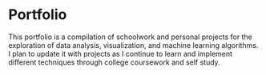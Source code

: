 # Portfolio
This portfolio is a compilation of schoolwork and personal projects for the exploration of data analysis, visualization, and machine learning algorithms. I plan to update it with projects as I continue to learn and implement different techniques through college coursework and self study.
